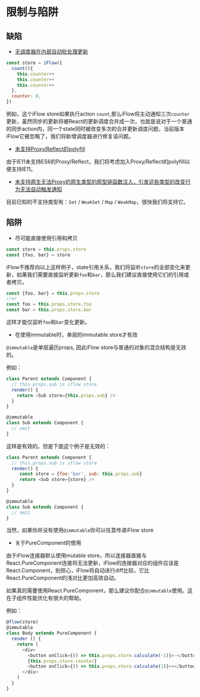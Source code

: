 # 限制与陷阱

## 缺陷

* [无调度器在内部自动批处理更新](https://github.com/unadlib/iflow/issues/3)
```javascript
const store = iFlow({
  count(){
    this.counter++
    this.counter++
    this.counter++
  },
  counter: 0,
})
```

例如，这个iFlow store如果执行action `count`,那么iFlow将主动通知三次`counter`更新，虽然同步的更新将被React的更新调度合并成一次，也就是说对于一个普通的同步action内，同一个state同时被改变多次的合并更新调度问题，当前版本iFlow它被忽略了，我们将新增调度器进行修复该问题。

* [未支持Proxy/Reflect的polyfill](https://github.com/unadlib/iflow/issues/2)

由于IE11未支持ES6的Proxy/Reflect，我们将考虑加入Proxy/Reflect的polyfill以便支持IE11。

* [未支持原生无法Proxy的原生类型的原型链函数注入，引发这些类型的改变行为无法自动触发通知](https://github.com/unadlib/iflow/issues/4)

目前已知的不支持类型有：`Set` / `WeakSet` / `Map` / `WeakMap`，很快我们将支持它。

## 陷阱

* 尽可能直接使用引用和拷贝

```javascript
const store = this.props.store
const {foo, bar} = store
```

iFlow不推荐向以上这样例子，state引用关系，我们将监听`store`的全部变化来更新，如果我们需要直接监听更新`foo`和`bar`，那么我们建议直接使用它们的引用或者拷贝。

```javascript
const {foo, bar} = this.props.store
//or
const foo = this.props.store.foo
const bar = this.props.store.bar
```

这样才能仅监听`foo`和`bar`变化更新。

* 在使用immutable时，单层的immutable store才有效

`@immutable`是单层遍历props, 因此iFlow store与普通的对象的混合结构是无效的。

例如：

```javascript
class Parent extends Component {
  // this.props.sub is iflow store
  render() {
    return <Sub store={this.props.sub} />
  }
}

@immutable
class Sub extends Component {
  // omit
}
```

这样是有效的。但是下面这个例子是无效的：

```javascript
class Parent extends Component {
  // this.props.sub is iflow store
  render() {
     const store = {foo:'bar', sub: this.props.sub}
     return <Sub store={store} />
  }
}

@immutable
class Sub extends Component {
  // omit
}
```

当然，如果你并没有使用`@immutable`你可以任意传递iFlow store

* 关于PureComponent的使用

由于iFlow连接器默认使用mutable store，所以连接器直接与React.PureComponent连接将无法更新，iFlow的连接器对应的组件应该是React.Component，别担心，iFlow将自动进行diff比较，它比React.PureComponent的浅对比更加高效自动。

如果真的需要使用React.PureComponent，那么建议你配合`@immutable`使用。这在子组件性能优化有很大的帮助。

例如：

```javascript
@flow(store)
@immutable
class Body extends PureComponent {
  render () {
    return (
      <div>
        <button onClick={() => this.props.store.calculate(-1)}>-</button>
        {this.props.store.counter}
        <button onClick={() => this.props.store.calculate(1)}>+</button>
      </div>
    )
  }
}
```
